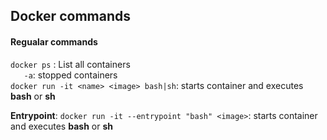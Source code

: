 ## Docker commands

#### Regualar commands

`docker ps` : List all containers <br/>
`   -a`: stopped containers <br/>
`docker run -it <name> <image> bash|sh`: starts container and executes __bash__ or __sh__

__Entrypoint__: `docker run -it --entrypoint "bash" <image>`: starts container and executes __bash__ or __sh__
